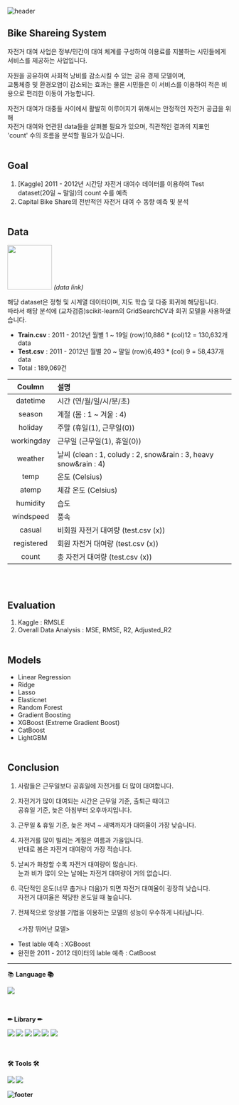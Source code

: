 ![header](https://capsule-render.vercel.app/api?type=waving&color=0:e1eec3,100:f05053&height=200&text=bike&nbsp;Share&nbsp;Demand&nbsp;Prediction&fontSize=55&fontAlignY=35&fontColor=FF4F8B&animation=fadeIn)

## Bike Shareing System
자전거 대여 사업은 정부/민간이 대여 체계를 구성하여 이용료를 지불하는 시민들에게 서비스를 제공하는 사업입니다.

자원을 공유하여 사회적 낭비를 감소시킬 수 있는 공유 경제 모델이며,<br>
교통체증 및 환경오염이 감소되는 효과는 물론 시민들은 이 서비스를 이용하여 적은 비용으로 편리한 이동이 가능합니다.

자전거 대여가 대중들 사이에서 활발히 이루어지기 위해서는 안정적인 자전거 공급을 위해<br>
자전거 대여와 연관된 data들을 살펴볼 필요가 있으며, 직관적인 결과의 지표인 'count' 수의 흐름을 분석할 필요가 있습니다.<br><br>

## Goal
1. [Kaggle] 2011 - 2012년 시간당 자전거 대여수 데이터를 이용하여 Test dataset(20일 ~ 말일)의 count 수를 예측
2. Capital Bike Share의 전반적인 자전거 대여 수 동향 예측 및 분석
<br><br>
## Data
<a href="https://www.kaggle.com/competitions/bike-sharing-demand/data"><img src="https://img.shields.io/badge/-white?style=flat-square&logo=kaggle&logoColor=20BEFF" width=100 /></a> <i>(data link)</i>

해당 dataset은 정형 및 시계열 데이터이며, 지도 학습 및 다중 회귀에 해당됩니다.<br>
따라서 해당 분석에 (교차검증)scikit-learn의 GridSearchCV과 회귀 모델을 사용하였습니다.

* **Train.csv** : 2011 - 2012년 월별 1 ~ 19일 (row)10,886 * (col)12 = 130,632개 data<br>
* **Test.csv**  : 2011 - 2012년 월별 20 ~ 말일 (row)6,493 * (col) 9 = 58,437개 data<br>
* Total     : 189,069건

|Coulmn|설명|
|:---:|:---|
|datetime|시간 (연/월/일/시/분/초)|
|season|계절 (봄 : 1 ~ 겨울 : 4)|
|holiday|주말 (휴일(1), 근무일(0))|
|workingday|근무일 (근무일(1), 휴일(0))|
|weather|날씨 (clean : 1, coludy : 2, snow&rain : 3, heavy snow&rain : 4)|
|temp|온도 (Celsius)|
|atemp|체감 온도 (Celsius)|
|humidity|습도|
|windspeed|풍속|
|casual|비회원 자전거 대여량 (test.csv (x))|
|registered|회원 자전거 대여량 (test.csv (x))|
|count|총 자전거 대여량 (test.csv (x))|

<br><br>
## Evaluation
1. Kaggle : RMSLE
2. Overall Data Analysis : MSE, RMSE, R2, Adjusted_R2
<br><br>
## Models
* Linear Regression
* Ridge
* Lasso
* Elasticnet
* Random Forest
* Gradient Boosting
* XGBoost (Extreme Gradient Boost)
* CatBoost
* LightGBM
<br><br>
## Conclusion

1. 사람들은 근무일보다 공휴일에 자전거를 더 많이 대여합니다.

2. 자전거가 많이 대여되는 시간은 근무일 기준, 출퇴근 때이고<br>
공휴일 기준, 늦은 아침부터 오후까지입니다.

3. 근무일 & 휴일 기준, 늦은 저녁 ~ 새벽까지가 대여율이 가장 낮습니다.

4. 자전거를 많이 빌리는 계절은 여름과 가을입니다.<br>
반대로 봄은 자전거 대여량이 가장 적습니다.

5. 날씨가 화창할 수록 자전거 대여량이 많습니다.<br>
눈과 비가 많이 오는 날에는 자전거 대여량이 거의 없습니다.

6. 극단적인 온도(너무 춥거나 더움)가 되면 자전거 대여율이 굉장히 낮습니다.<br>
자전거 대여율은 적당한 온도일 때 높습니다.

7. 전체적으로 앙상블 기법을 이용하는 모델의 성능이 우수하게 나타납니다.<br><br>
<가장 뛰어난 모델>
* Test lable 예측 : XGBoost
* 완전한 2011 - 2012 데이터의 lable 예측 : CatBoost
***

<div align=left>
📚 <b>Language<b> 📚  <br> </P>
<img src="https://img.shields.io/badge/Python-3776AB?style=flat-square&logo=Python&logoColor=yellow"/><br><br><br>

✏ <b>Library<b> ✏<br></P>
<img src="https://img.shields.io/badge/NumPy-blue?style=flat-square&logo=NumPy&logoColor=013243"/>
<img src="https://img.shields.io/badge/pandas-150458?style=flat-square&logo=pandas&logoColor=white"/>
<img src="https://img.shields.io/badge/scikit-learn-40AEF0?style=flat-square&logo=scikit-learn&logoColor=F7931E"/>
<img src="https://img.shields.io/badge/Matplotlib-004088?style=flat-square&logo=Matplotlib&logoColor=white"/>
<img src="https://img.shields.io/badge/Seaborn-26689A?style=flat-square&logo=Seaborn&logoColor=071D49"/>
<img src="https://img.shields.io/badge/SciPy-8CAAE6?style=flat-square&logo=SciPy&logoColor=071D49"/> <br><br><br>


🛠 <b>Tools<b> 🛠<br></P>
<img src="https://img.shields.io/badge/Anaconda-44A833?style=flat-square&logo=Anaconda&logoColor=green"/>
<img src="https://img.shields.io/badge/Jupyter Notebook-F37626?style=flat-square&logo=Jupyter&logoColor=white"/></div>


![footer](https://capsule-render.vercel.app/api?type=waving&color=0:e1eec3,100:f05053&height=200&text=Personal&nbsp;Project&fontSize=35&fontAlignY=80&fontColor=FF4F8B&animation=fadeIn&section=footer)
